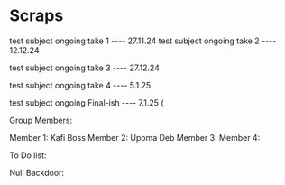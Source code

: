 # Scraps
test subject ongoing take 1 ---- 27.11.24
test subject ongoing take 2 ---- 12.12.24

test subject ongoing take 3 ---- 27.12.24


test subject ongoing take 4 ---- 5.1.25

test subject ongoing Final-ish ---- 7.1.25 (


Group Members:

Member 1: Kafi Boss
Member 2: Upoma Deb
Member 3: 
Member 4:


To Do list:




Null Backdoor:




